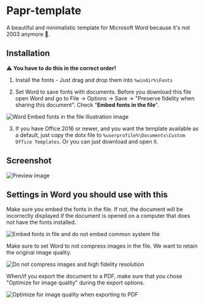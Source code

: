 # Papr-template

A beautiful and minimalistic template for Microsoft Word because it's not 2003 anymore 🤭.

## Installation

⚠ **You have to do this in the correct order!**

1. Install the fonts - Just drag and drop them into `%windir%\Fonts`

2. Set Word to save fonts with documents. Before you download this file open Word and go to File -> Options -> Save -> "Preserve fidelity when sharing this document". Check "**Embed fonts in the file**".

![Word Embed fonts in the file illustration image](https://i.imgur.com/BPDBCqF.png)

3. If you have Office 2016 or newer, and you want the template available as a default, just copy the dotx file to `%userprofile%\Documents\Custom Office Templates`. Or you can just download and open it.

## Screenshot

![Preview image](https://i.imgur.com/WFr9P7z.png)

## Settings in Word you should use with this

Make sure you embed the fonts in the file. If not, the document will be incorrectly displayed if the document is opened on a computer that does not have the fonts installed.

![Embed fonts in file and do not embed common system file](https://imgur.com/fJBaI8b.png)

Make sure to set Word to not compress images in the file. We want to retain the original image quality.

![Do not compress images and high fidelity resolution](https://imgur.com/FWapOY4.png)

When/if you export the document to a PDF, make sure that you chose "Optimize for image quality" during the export options. 

![Optimize for image quality when exporting to PDF](https://imgur.com/JcMmmHV.png)

